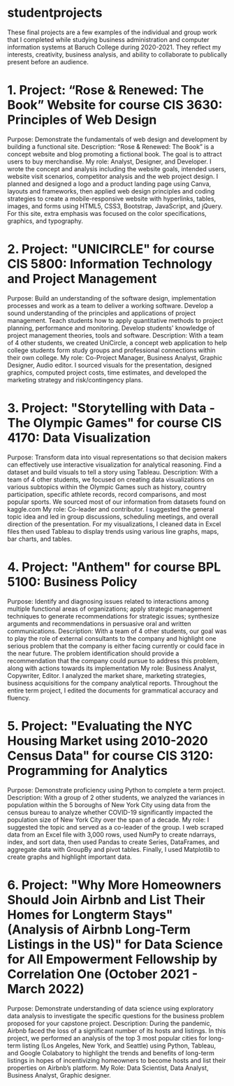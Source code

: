 # studentprojects
These final projects are a few examples of the individual and group work that I completed while studying business administration and computer information systems at Baruch College during 2020-2021.
They reflect my interests, creativity, business analysis, and ability to collaborate to publically present before an audience.


# 1. Project: “Rose & Renewed: The Book” Website for course CIS 3630:  Principles of Web Design
Purpose:  Demonstrate the fundamentals of web design and development by building a functional site.
Description: “Rose & Renewed: The Book” is a concept website and blog promoting a fictional book. The goal is to attract users to buy merchandise.
My role:  Analyst, Designer, and Developer. I wrote the concept and analysis including the website goals, intended users, website visit scenarios, competitor analysis and the web project design. I planned and designed a logo and a product landing page using Canva, layouts and frameworks, then applied web design principles and coding strategies to create a mobile-responsive website with hyperlinks, tables, images, and forms using HTML5, CSS3, Bootstrap, JavaScript, and jQuery. For this site, extra emphasis was focused on the color specifications, graphics, and typography.

# 2.  Project: "UNICIRCLE" for course CIS 5800:  Information Technology and Project Management
Purpose:  Build an understanding of the software design, implementation processes and work as a team to deliver a working software. Develop a sound understanding of the principles and applications of project management. Teach students how to apply quantitative methods to project planning, performance and monitoring. Develop students' knowledge of project management theories, tools and software.
Description:  With a team of 4 other students, we created UniCircle, a concept web application to help college students form study groups and professional connections within their own college.
My role:  Co-Project Manager, Business Analyst, Graphic Designer, Audio editor. I sourced visuals for the presentation, designed graphics, computed project costs, time estimates, and developed the marketing strategy and risk/contingency plans.

# 3.  Project: "Storytelling with Data - The Olympic Games" for course CIS 4170:  Data Visualization                       
Purpose:  Transform data into visual representations so that decision makers can effectively use interactive visualization for analytical reasoning. Find a dataset and build visuals to tell a story using Tableau. 
Description:  With a team of 4 other students, we focused on creating data visualizations on various subtopics within the Olympic Games such as history, country participation, specific athlete records, record comparisons, and most popular sports. We sourced most of our information from datasets found on kaggle.com
My role:  Co-leader and contributor. I suggested the general topic idea and led in group discussions, scheduling meetings, and overall direction of the presentation. For my visualizations, I cleaned data in Excel files then used Tableau to display trends using various line graphs, maps, bar charts, and tables.  

# 4.  Project: "Anthem" for course BPL 5100:  Business Policy
Purpose: Identify and diagnosing issues related to interactions among multiple functional areas of organizations; apply strategic management techniques to generate recommendations for strategic issues; synthesize arguments and recommendations in persuasive oral and written communications.
Description:  With a team of 4 other students, our goal was to play the role of external consultants to the company and highlight one serious problem that the company is either facing currently or could face in the near future. The problem identification should provide a recommendation that the company could pursue to address this problem, along with actions towards its implementation
My role:  Business Analyst, Copywriter, Editor. I analyzed the market share, marketing strategies, business acquisitions for the company analytical reports. Throughout the entire term project, I edited the documents for grammatical accuracy and fluency.

# 5. Project: "Evaluating the NYC Housing Market using 2010-2020 Census Data" for course CIS 3120:  Programming for Analytics            
Purpose:  Demonstrate proficiency using Python to complete a term project.
Description:  With a group of 2 other students, we analyzed the variances in population within the 5 boroughs of New York City using data from the census bureau to analyze whether COVID-19 significantly impacted the population size of New York City over the span of a decade.
My role:  I suggested the topic and served as a co-leader of the group. I web scraped data from an Excel file with 3,000 rows, used NumPy to create ndarrays, index, and sort data, then used Pandas to create Series, DataFrames, and aggregate data with GroupBy and pivot tables. Finally, I used Matplotlib to create graphs and highlight important data. 

# 6. Project: "Why More Homeowners Should Join Airbnb and List Their Homes for Longterm Stays" (Analysis of Airbnb Long-Term Listings in the US)" for Data Science for All Empowerment Fellowship by Correlation One (October 2021 - March 2022)
Purpose:  Demonstrate understanding of data science using exploratory data analysis to investigate the specific questions for the business problem proposed for your capstone project.
Description:  During the pandemic, Airbnb faced the loss of a significant number of its hosts and listings.  In this project, we performed an analysis of the top 3 most popular cities for long-term listing (Los Angeles, New York, and Seattle) using Python, Tableau, and Google Colabatory to highlight the trends and benefits of long-term listings in hopes of incentivizing homeowners to become hosts and list their properties on Airbnb’s platform.
My Role:  Data Scientist, Data Analyst, Business Analyst, Graphic designer.
